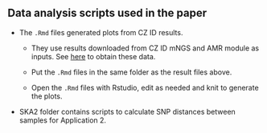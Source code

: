 ## Data analysis scripts used in the paper

- The `.Rmd` files generated plots from CZ ID results.

  - They use results downloaded from CZ ID mNGS and AMR module as inputs. See [here](https://github.com/chanzuckerberg/czid-amr-manuscript-2024/tree/main/data) to obtain these data.

  - Put the `.Rmd` files in the same folder as the result files above.

  - Open the `.Rmd` files with Rstudio, edit as needed and knit to generate the plots.

- SKA2 folder contains scripts to calculate SNP distances between samples for Application 2.
